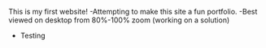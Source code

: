 This is my first website!
-Attempting to make this site a fun portfolio.
-Best viewed on desktop from 80%-100% zoom (working on a solution)
- Testing